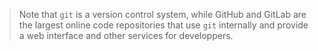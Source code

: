 > Note that `git` is a version control system, while GitHub and GitLab
> are the largest online code repositories that use `git` internally and provide
> a web interface and other services for developpers.
